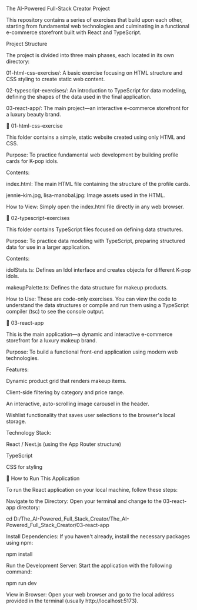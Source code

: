 The AI-Powered Full-Stack Creator Project

This repository contains a series of exercises that build upon each other, starting from fundamental web technologies and culminating in a functional e-commerce storefront built with React and TypeScript.

Project Structure

The project is divided into three main phases, each located in its own directory:

01-html-css-exercise/: A basic exercise focusing on HTML structure and CSS styling to create static web content.

02-typescript-exercises/: An introduction to TypeScript for data modeling, defining the shapes of the data used in the final application.

03-react-app/: The main project—an interactive e-commerce storefront for a luxury beauty brand.

📂 01-html-css-exercise

This folder contains a simple, static website created using only HTML and CSS.

Purpose: To practice fundamental web development by building profile cards for K-pop idols.

Contents:

index.html: The main HTML file containing the structure of the profile cards.

jennie-kim.jpg, lisa-manobal.jpg: Image assets used in the HTML.

How to View: Simply open the index.html file directly in any web browser.

📂 02-typescript-exercises

This folder contains TypeScript files focused on defining data structures.

Purpose: To practice data modeling with TypeScript, preparing structured data for use in a larger application.

Contents:

idolStats.ts: Defines an Idol interface and creates objects for different K-pop idols.

makeupPalette.ts: Defines the data structure for makeup products.

How to Use: These are code-only exercises. You can view the code to understand the data structures or compile and run them using a TypeScript compiler (tsc) to see the console output.

📂 03-react-app

This is the main application—a dynamic and interactive e-commerce storefront for a luxury makeup brand.

Purpose: To build a functional front-end application using modern web technologies.

Features:

Dynamic product grid that renders makeup items.

Client-side filtering by category and price range.

An interactive, auto-scrolling image carousel in the header.

Wishlist functionality that saves user selections to the browser's local storage.

Technology Stack:

React / Next.js (using the App Router structure)

TypeScript

CSS for styling

🚀 How to Run This Application

To run the React application on your local machine, follow these steps:

Navigate to the Directory:
Open your terminal and change to the 03-react-app directory:

cd D:/The_AI-Powered_Full_Stack_Creator/The_AI-Powered_Full_Stack_Creator/03-react-app


Install Dependencies:
If you haven't already, install the necessary packages using npm:

npm install


Run the Development Server:
Start the application with the following command:

npm run dev


View in Browser:
Open your web browser and go to the local address provided in the terminal (usually http://localhost:5173).